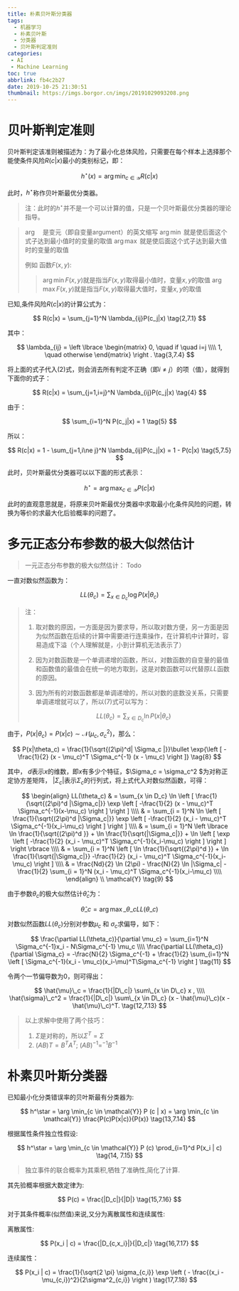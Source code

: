 ```yaml
---
title: 朴素贝叶斯分类器
tags:
  - 机器学习
  - 朴素贝叶斯
  - 分类器
  - 贝叶斯判定准则
categories:
 - AI
 - Machine Learning
toc: true
abbrlink: fb4c2b27
date: 2019-10-25 21:30:51
thumbnail: https://imgs.borgor.cn/imgs/20191029093208.png
---
```


# 贝叶斯判定准则

贝叶斯判定该准则被描述为：为了最小化总体风险，只需要在每个样本上选择那个能使条件风险$R(c|x)$最小的类别标记，即：

$$
h^\star (x) = \arg\min_{c \in \mathcal{Y}} R(c | x) 
\tag{1}
$$

此时，$h^\star$称作贝叶斯最优分类器。

> 注：此时的$h^\star$并不是一个可以计算的值，只是一个贝叶斯最优分类器的理论指导。

<!-- more -->

> $\arg$    是变元（即自变量argument）的英文缩写
> $\arg \min$ 就是使后面这个式子达到最小值时的变量的取值
> $\arg \max$ 就是使后面这个式子达到最大值时的变量的取值
> 
> 例如 函数$F(x,y)$:
> 
> > $\arg \min F(x,y)$就是指当$F(x,y)$取得最小值时，变量$x,y$的取值
> > $\arg\max F(x,y)$就是指当$F(x,y)$取得最大值时，变量$x,y$的取值

已知,条件风险$R(c|x)$的计算公式为：

$$
R(c|x) = \sum_{j=1}^N \lambda_{ij}P(c_j|x)
\tag{2,7.1}
$$

其中：

$$
\lambda_{ij} = \left \lbrace
\begin{matrix}
0, \quad if \quad i=j \\\\
1, \quad otherwise
\end{matrix}
\right .
\tag{3,7.4}
$$

将上面的式子代入$(2)$式，则会消去所有判定不正确（即$i \ne j$）的项（值），就得到下面你的式子：

$$
R(c|x) = \sum_{j=1,i=j}^N \lambda_{ij}P(c_j|x)
\tag{4}
$$

由于：

$$
\sum_{i=1}^N P(c_j|x) = 1
\tag{5}
$$

所以：

$$
R(c|x) = 1 - \sum_{j=1,i\ne j}^N \lambda_{ij}P(c_j|x) = 1 - P(c|x)
\tag{5,7.5}
$$

此时，贝叶斯最优分类器可以以下面的形式表示：

$$
h^\star = \arg \max_{c \in \mathcal{Y}} P(c|x)
\tag{6,7.6}
$$

此时的直观意思就是，将原来贝叶斯最优分类器中求取最小化条件风险的问题，转换为等价的求最大化后验概率的问题了。

# 多元正态分布参数的极大似然估计

> 一元正态分布参数的极大似然估计： Todo

一直对数似然函数为：

$$
LL(\theta_c) = \sum_{x \in D_c} \log P(x|\theta_c)
\tag{7,7.10}
$$

> 注：
> 
> 1. 取对数的原因，一方面是因为要求导，所以取对数方便，另一方面是因为似然函数在后续的计算中需要进行连乘操作，在计算机中计算时，容易造成下溢（个人理解就是，小到计算机无法表示了）
> 
> 2. 因为对数函数是一个单调递增的函数，所以，对数函数的自变量的最值和函数值的最值会在统一的地方取到，这是对数函数可以代替原$LL$函数的原因。
> 
> 3. 因为所有的对数函数都是单调递增的，所以对数的底数没关系，只需要单调递增就可以了，所以$(7)$式可以写为：
>    
>    $$
>    LL(\theta_c) = \sum_{x \in D_c} \ln P(x|\theta_c)
>    \tag{7'}
>    $$

由于，$P(x|\theta_c) = P(x|c) \sim \mathcal{N}(\mu_c, \sigma^2_c)$，那么：

$$
P(x|\theta_c) = \frac{1}{\sqrt{(2\pi)^d| \Sigma_c |}}\bullet \exp{\left [ -\frac{1}{2} (x - \mu_c)^T \Sigma_c^{-1} (x - \mu_c) \right ]}
\tag{8}
$$

其中， $d$表示$x$的维数，即$x$有多少个特征，$\Sigma_c = \sigma_c^2 $为对称正定协方差矩阵， $|\Sigma_c|$表示$\Sigma_c$的行列式，将上式代入对数似然函数，可得：

$$
\begin{align}
LL(\theta_c) & = \sum_{x \in D_c} \ln \left [ \frac{1}{\sqrt{(2\pi)^d |\Sigma_c|}} \exp \left [ -\frac{1}{2} (x - \mu_c)^T \Sigma_c^{-1}(x-\mu_c) \right ] \right ] \\\\
& = \sum_{i = 1}^N \ln \left [ \frac{1}{\sqrt{(2\pi)^d |\Sigma_c|}} \exp \left [ -\frac{1}{2} (x_i - \mu_c)^T \Sigma_c^{-1}(x_i-\mu_c) \right ] \right ] \\\\
& = \sum_{i = 1}^N \left \lbrace  \ln \frac{1}{\sqrt{(2\pi)^d }} + \ln \frac{1}{\sqrt{|\Sigma_c|}} + \ln \left [  \exp \left [ -\frac{1}{2} (x_i - \mu_c)^T \Sigma_c^{-1}(x_i-\mu_c) \right ] \right ] \right \rbrace \\\\
& = \sum_{i = 1}^N \left [  \ln \frac{1}{\sqrt{(2\pi)^d }} + \ln \frac{1}{\sqrt{|\Sigma_c|}} -\frac{1}{2} (x_i - \mu_c)^T \Sigma_c^{-1}(x_i-\mu_c) \right ] \\\\
& = \frac{Nd}{2} \ln (2\pi) - \frac{N}{2} \ln |\Sigma_c| - \frac{1}{2} \sum_{i = 1}^N  (x_i - \mu_c)^T \Sigma_c^{-1}(x_i-\mu_c)  \\\\
\end{align} \\
\mathcal{Y}
\tag{9}
$$

由于参数$\theta_c$的极大似然估计$\hat{\theta}_c$为：

$$
\hat{\theta}\_c = \arg \max\_{\theta\_c} LL(\theta\_c)
\tag{10,7.11}
$$

对数似然函数$LL(\theta_c)$分别对参数$\mu_c$ 和 $\sigma_c$求偏导，如下：

$$
\frac{\partial LL(\theta_c)}{\partial \mu_c} = \sum_{i=1}^N \Sigma_c^{-1}x_i - N\Sigma_c^{-1} \mu_c \\\\
\frac{\partial LL(\theta_c)}{\partial \Sigma_c} = -\frac{N}{2} \Sigma_c^{-1} + \frac{1}{2} \sum_{i=1}^N \left [ \Sigma_c^{-1}(x_i - \mu_c)(x_i-\mu)^T\Sigma_c^{-1} \right ]
\tag{11}
$$

令两个一节偏导数为0，则可得出：

$$
\hat{\mu}\_c = \frac{1}{|D\_c|} \sum\_{x \in D\_c} x , \\\\
\hat{\sigma}\_c^2 = \frac{1}{|D\_c|} \sum\_{x \in D\_c} (x - \hat{\mu}\_c)(x - \hat{\mu}\_c)^T.
\tag{12,7.13}
$$

> 以上求解中使用了两个技巧：
> 
> 1. $\Sigma$是对称的，所以$\Sigma^T = \Sigma$
> 2. $(AB)T = B^TA^T$; $(AB)^{-1} = ^{-1}B^{-1}$

# 朴素贝叶斯分类器

已知最小化分类错误率的贝叶斯最有分类器为:

$$
h^\star = \arg \min_{c \in \mathcal{Y}} P (c | x) = \arg \min_{c \in \mathcal{Y}} \frac{P(c)P(x|c)}{P(x)}
\tag{13,7.14}
$$

根据属性条件独立性假设:

$$
h^\star = \arg \min_{c \in \mathcal{Y}}  P (c) \prod_{i=1}^d P(x_i | c) \tag{14, 7.15}
$$

> 独立事件的联合概率为其乘积,牺牲了准确性,简化了计算.

其先验概率根据大数定律为:

$$
P(c) = \frac{|D_c|}{|D|} \tag{15,7.16}
$$

对于其条件概率(似然值)来说,又分为离散属性和连续属性:

离散属性:

$$
P(x_i | c) = \frac{|D_{c,x_i}|}{|D_c|}
\tag{16,7.17}
$$

连续属性：

$$
P(x_i | c) = \frac{1}{\sqrt{2 \pi} \sigma_{c,i}} \exp \left ( - \frac{(x_i - \mu_{c,i})^2}{2\sigma^2_{c,i}} \right )
\tag{17,7.18}
$$
